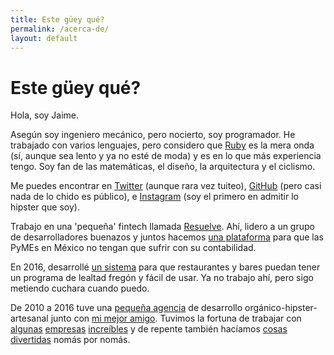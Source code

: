 ```yaml
---
title: Este güey qué?
permalink: /acerca-de/
layout: default
---
```

# Este güey qué?

Hola, soy Jaime.

Asegún soy ingeniero mecánico, pero nocierto, soy programador. He trabajado con varios lenguajes, pero considero que [Ruby](https://ruby-lang.org) es la mera onda (sí, aunque sea lento y ya no esté de moda) y es en lo que más experiencia tengo. Soy fan de las matemáticas, el diseño, la arquitectura y el ciclismo.

Me puedes encontrar en [Twitter](https://twitter.com/scylax) (aunque rara vez tuiteo), [GitHub](https://github.com/jaimerodas) (pero casi nada de lo chido es público), e [Instagram](https://instagram.com/jairodas) (soy el primero en admitir lo hipster que soy).

Trabajo en una 'pequeña' fintech llamada [Resuelve](http://resuelve.io). Ahí, lidero a un grupo de desarrolladores buenazos y juntos hacemos [una plataforma](http://enconta.com) para que las PyMEs en México no tengan que sufrir con su contabilidad.

En 2016, desarrollé [un sistema](https://winbacknow.com) para que restaurantes y bares puedan tener un programa de lealtad fregón y fácil de usar. Ya no trabajo ahí, pero sigo metiendo cuchara cuando puedo.

De 2010 a 2016 tuve una [pequeña agencia](http://surrealista.mx) de desarrollo orgánico-hipster-artesanal junto con [mi mejor amigo](https://rob.mx). Tuvimos la fortuna de trabajar con [algunas](http://www.elfinanciero.com.mx) [empresas](http://recursoshumanos.tv) [increíbles](http://arellanoabogados.com.mx) y de repente también hacíamos [cosas](http://surrealista.mx/metro) [divertidas](http://representantes.pati.to) nomás por nomás.
